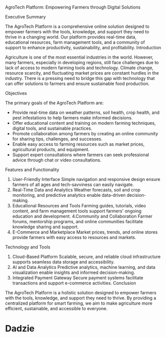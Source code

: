 AgroTech Platform: Empowering Farmers through Digital Solutions

Executive Summary

The AgroTech Platform is a comprehensive online solution designed to empower farmers with the tools, knowledge, and support they need to thrive in a changing world. Our platform provides real-time data, educational resources, farm management tools, and a community of support to enhance productivity, sustainability, and profitability.
Introduction

Agriculture is one of the most essential industries in the world. However, many farmers, especially in developing regions, still face challenges due to lack of access to modern farming tools and technology. Climate change, resource scarcity, and fluctuating market prices are constant hurdles in the industry. There is a pressing need to bridge this gap with technology that can offer solutions to farmers and ensure sustainable food production.

Objectives

The primary goals of the AgroTech Platform are:

- Provide real-time data on weather patterns, soil health, crop health, and pest infestations to help farmers make informed decisions.
- Offer educational content and training on modern farming techniques, digital tools, and sustainable practices.
- Promote collaboration among farmers by creating an online community for sharing tips, challenges, and successes.
- Enable easy access to farming resources such as market prices, agricultural products, and equipment.
- Support expert consultations where farmers can seek professional advice through chat or video consultations.

Features and Functionality

1.	User-Friendly Interface
 Simple navigation and responsive design ensure farmers of all ages and tech-savviness can easily navigate.
2. Real-Time Data and Analytics Weather forecasts, soil and crop monitoring, and predictive analytics enable data-driven decision-making.
3. Educational Resources and Tools
 Farming guides, tutorials, video content, and farm management tools support farmers' ongoing education and development.
4.Community and Collaboration Farmer forums, mentorship programs, and online communities facilitate knowledge sharing and support.
5. E-Commerce and Marketplace Market prices, trends, and online stores provide farmers with easy access to resources and markets.


Technology and Tools

1. Cloud-Based Platform  Scalable, secure, and reliable cloud infrastructure supports seamless data storage and accessibility.
2. AI and Data Analytics  Predictive analytics, machine learning, and data visualization enable insights and informed decision-making.
3. Integrated Payment Gateway  Secure payment systems facilitate transactions and support e-commerce activities.
Conclusion

The AgroTech Platform is a holistic solution designed to empower farmers with the tools, knowledge, and support they need to thrive. By providing a centralized platform for smart farming, we aim to make agriculture more efficient, sustainable, and accessible to everyone.


# Dadzie
